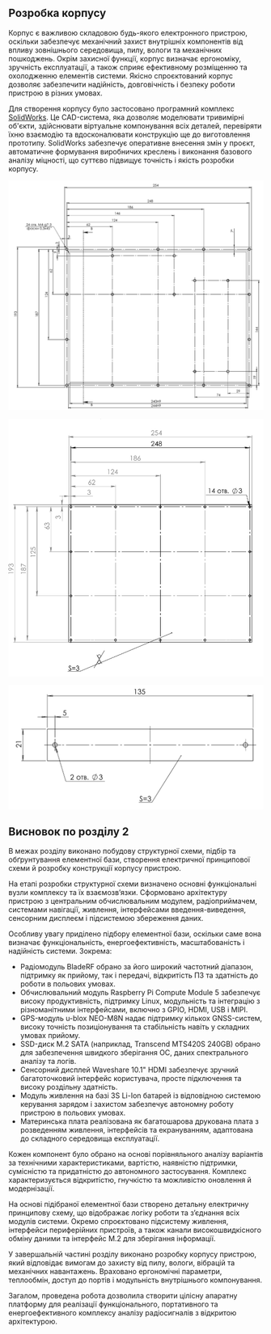 ##  Розробка корпусу

Корпус є важливою складовою будь-якого електронного пристрою, оскільки забезпечує механічний захист внутрішніх компонентів від впливу зовнішнього середовища, пилу, вологи та механічних пошкоджень. Окрім захисної функції, корпус визначає ергономіку, зручність експлуатації, а також сприяє ефективному розміщенню та охолодженню елементів системи. Якісно спроєктований корпус дозволяє забезпечити надійність, довговічність і безпеку роботи пристрою в різних умовах.

Для створення корпусу було застосовано програмний комплекс [SolidWorks](https://www.solidworks.com/). Це CAD-система, яка дозволяє моделювати тривимірні об'єкти, здійснювати віртуальне компонування всіх деталей, перевіряти їхню взаємодію та вдосконалювати конструкцію ще до виготовлення прототипу. SolidWorks забезпечує оперативне внесення змін у проєкт, автоматичне формування виробничих креслень і виконання базового аналізу міцності, що суттєво підвищує точність і якість розробки корпусу.

![3Д вигляд боксу w=14](imgs/image-59.png)

![Захист екрану w=14](imgs/image-58.png)

![Захист роз'ємів w=14](imgs/image-57.png)

## Висновок по розділу  2

В межах розділу виконано побудову структурної схеми, підбір та обґрунтування елементної бази, створення електричної принципової схеми й розробку конструкції корпусу пристрою.

На етапі розробки структурної схеми визначено основні функціональні вузли комплексу та їх взаємозв’язки. Сформовано архітектуру пристрою з центральним обчислювальним модулем, радіоприймачем, системами навігації, живлення, інтерфейсами введення-виведення, сенсорним дисплеєм і підсистемою збереження даних.

Особливу увагу приділено підбору елементної бази, оскільки саме вона визначає функціональність, енергоефективність, масштабованість і надійність системи. Зокрема:

* Радіомодуль BladeRF обрано за його широкий частотний діапазон, підтримку як прийому, так і передачі, відкритість ПЗ та здатність до роботи в польових умовах.
* Обчислювальний модуль Raspberry Pi Compute Module 5 забезпечує високу продуктивність, підтримку Linux, модульність та інтеграцію з різноманітними інтерфейсами, включно з GPIO, HDMI, USB і MIPI.
* GPS-модуль u-blox NEO-M8N надає підтримку кількох GNSS-систем, високу точність позиціонування та стабільність навіть у складних умовах прийому.
* SSD-диск M.2 SATA (наприклад, Transcend MTS420S 240GB) обрано для забезпечення швидкого зберігання ОС, даних спектрального аналізу та логів.
* Сенсорний дисплей Waveshare 10.1" HDMI забезпечує зручний багатоточковий інтерфейс користувача, просте підключення та високу роздільну здатність.
* Модуль живлення на базі 3S Li-Ion батарей із відповідною системою керування зарядом і захистом забезпечує автономну роботу пристрою в польових умовах.
* Материнська плата реалізована як багатошарова друкована плата з розведенням живлення, інтерфейсів та екрануванням, адаптована до складного середовища експлуатації.

Кожен компонент було обрано на основі порівняльного аналізу варіантів за технічними характеристиками, вартістю, наявністю підтримки, сумісністю та придатністю до автономного застосування. Комплекс характеризується відкритістю, гнучкістю та можливістю оновлення й модернізації.

На основі підібраної елементної бази створено детальну електричну принципову схему, що відображає логіку роботи та з’єднання всіх модулів системи. Окремо спроєктовано підсистему живлення, інтерфейси периферійних пристроїв, а також канали високошвидкісного обміну даними та інтерфейс M.2 для зберігання інформації.

У завершальній частині розділу виконано розробку корпусу пристрою, який відповідає вимогам до захисту від пилу, вологи, вібрацій та механічних навантажень. Враховано ергономічні параметри, теплообмін, доступ до портів і модульність внутрішнього компонування.

Загалом, проведена робота дозволила створити цілісну апаратну платформу для реалізації функціонального, портативного та енергоефективного комплексу аналізу радіосигналів з відкритою архітектурою.
